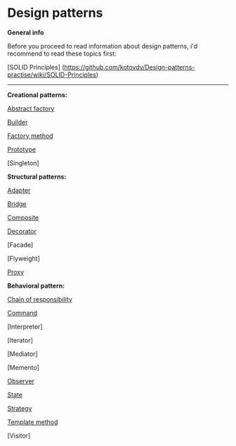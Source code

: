 # Design patterns

<b>General info</b>

Before you proceed to read information about design patterns, i'd recommend to read these topics first:

[SOLID Principles] (https://github.com/kotovdv/Design-patterns-practise/wiki/SOLID-Principles)

***


<b>Creational patterns:</b>

[Abstract factory](https://github.com/kotovdv/Design-patterns-practise/wiki/Abstract-factory)

[Builder](https://github.com/kotovdv/Design-patterns-practise/wiki/Builder)

[Factory method](https://github.com/kotovdv/Design-patterns-practise/wiki/Factory-method)

[Prototype](https://github.com/kotovdv/Design-patterns-practise/wiki/Prototype)

[Singleton]


<b>Structural patterns:</b>

[Adapter](https://github.com/kotovdv/Design-patterns-practise/wiki/Adapter)

[Bridge](https://github.com/kotovdv/Design-patterns-practise/wiki/Bridge)

[Composite](https://github.com/kotovdv/Design-patterns-practise/wiki/Composite)

[Decorator](https://github.com/kotovdv/Design-patterns-practise/wiki/Decorator)

[Facade]

[Flyweight]

[Proxy](https://github.com/kotovdv/Design-patterns-practise/wiki/Proxy)

<b>Behavioral pattern:</b>

[Chain of responsibility](https://github.com/kotovdv/Design-patterns-practise/wiki/Chain-of-responsibility)

[Command](https://github.com/kotovdv/Design-patterns-practise/wiki/Command)

[Interpreter]

[Iterator]

[Mediator]

[Memento]

[Observer](https://github.com/kotovdv/Design-patterns-practise/wiki/Observer)

[State](https://github.com/kotovdv/Design-patterns-practise/wiki/State)

[Strategy](https://github.com/kotovdv/Design-patterns-practise/wiki/Strategy)

[Template method](https://github.com/kotovdv/Design-patterns-practise/wiki/Template-method)

[Visitor]

